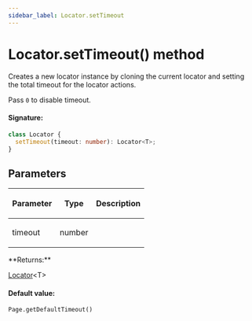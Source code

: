 ```yaml
---
sidebar_label: Locator.setTimeout
---
```


# Locator.setTimeout() method

Creates a new locator instance by cloning the current locator and setting the total timeout for the locator actions.

Pass `0` to disable timeout.

#### Signature:

```typescript
class Locator {
  setTimeout(timeout: number): Locator<T>;
}
```

## Parameters

<table><thead><tr><th>

Parameter

</th><th>

Type

</th><th>

Description

</th></tr></thead>
<tbody><tr><td>

timeout

</td><td>

number

</td><td>

</td></tr>
</tbody></table>
**Returns:**

[Locator](./puppeteer.locator.md)&lt;T&gt;

#### Default value:

`Page.getDefaultTimeout()`
